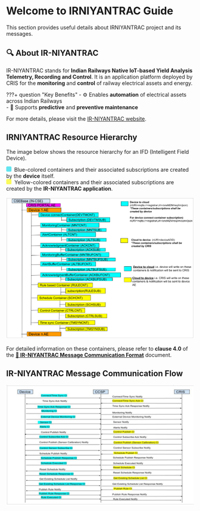# Welcome to IRNIYANTRAC Guide

This section provides useful details about IRNIYANTRAC project and its messages.

## 🔍 About IR-NIYANTRAC

IR-NIYANTRAC stands for **Indian Railways Native IoT-based Yield Analysis Telemetry, Recording and Control**.
It is an application platform deployed by CRIS for the **monitoring** and **control** of railway electrical assets and energy.

???+ question "Key Benefits"
    - ⚙️ Enables **automation** of electrical assets across Indian Railways  
    - 🔧 Supports **predictive** and **preventive maintenance**  

<p>For more details, please visit the <a href="https://niyantrac.railsaver.gov.in/IRNIYANTRAC/" target="_blank">IR-NIYANTRAC website</a>.</p>

## IRNIYANTRAC Resource Hierarchy

The image below shows the resource hierarchy for an IFD (Intelligent Field Device).

<span style="display:inline-block; width:13.5px; height:13.5px; background:#5be4eef4; border-radius:3px; margin-right:8px;"></span>Blue-colored containers and their associated subscriptions are created by the **device** itself.  
<span style="display:inline-block; width:14px; height:14px; background:#fafa59fa; border-radius:3px; margin-right:8px;"></span>Yellow-colored containers and their associated subscriptions are created by the **IR-NIYANTRAC application**.
<div style="margin-bottom: 16px;"></div>

![IR-NIYANTRAC Resource Hierarchy](images/ccsp_docs.png)

<p style="margin-top: 16px;">
  For detailed information on these containers, please refer to <strong>clause 4.0</strong> of the 
  <a href="https://drive.google.com/file/d/1AlJyqVTAuHws3nKtmze3yb9llTVZrAXd/view?pli=1" target="_blank"><strong>🔗 IR-NIYANTRAC Message Communication Format</strong></a> document.
</p>

## IR-NIYANTRAC Message Communication Flow 

![IR-NIYANTRAC Message Communication Flow](images/CRIS_IFD_message_payloads.png)